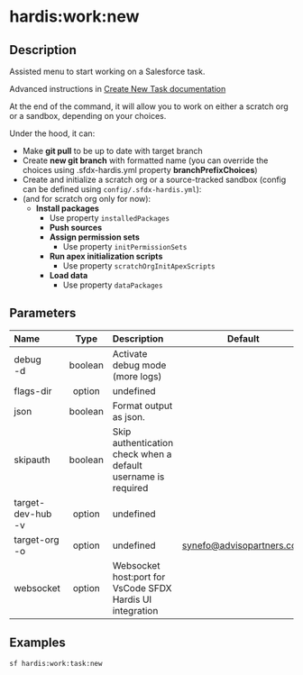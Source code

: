<!-- This file has been generated with command 'sf hardis:doc:plugin:generate'. Please do not update it manually or it may be overwritten -->
# hardis:work:new

## Description

Assisted menu to start working on a Salesforce task.

Advanced instructions in [Create New Task documentation](https://sfdx-hardis.cloudity.com/salesforce-ci-cd-create-new-task/)

At the end of the command, it will allow you to work on either a scratch org or a sandbox, depending on your choices.

Under the hood, it can:

- Make **git pull** to be up to date with target branch
- Create **new git branch** with formatted name (you can override the choices using .sfdx-hardis.yml property **branchPrefixChoices**)
- Create and initialize a scratch org or a source-tracked sandbox (config can be defined using `config/.sfdx-hardis.yml`):
- (and for scratch org only for now):
  - **Install packages**
    - Use property `installedPackages`
    - **Push sources**
    - **Assign permission sets**
      - Use property `initPermissionSets`
    - **Run apex initialization scripts**
      - Use property `scratchOrgInitApexScripts`
    - **Load data**
      - Use property `dataPackages`


## Parameters

| Name                  |  Type   | Description                                                   |           Default           | Required | Options |
|:----------------------|:-------:|:--------------------------------------------------------------|:---------------------------:|:--------:|:-------:|
| debug<br/>-d          | boolean | Activate debug mode (more logs)                               |                             |          |         |
| flags-dir             | option  | undefined                                                     |                             |          |         |
| json                  | boolean | Format output as json.                                        |                             |          |         |
| skipauth              | boolean | Skip authentication check when a default username is required |                             |          |         |
| target-dev-hub<br/>-v | option  | undefined                                                     |                             |          |         |
| target-org<br/>-o     | option  | undefined                                                     | <synefo@advisopartners.com> |          |         |
| websocket             | option  | Websocket host:port for VsCode SFDX Hardis UI integration     |                             |          |         |

## Examples

```shell
sf hardis:work:task:new
```


